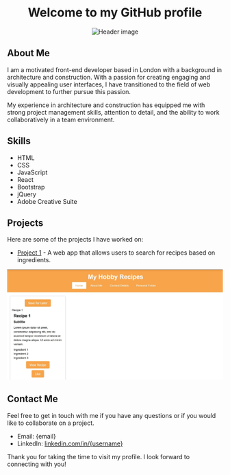 <h1 align="center">Welcome to my GitHub profile</h1>

<p align="center">
  <img src="https://avatars.githubusercontent.com/u/123556324?v=4" alt="Header image">
</p>

## About Me

I am a motivated front-end developer based in London with a background in architecture and construction. With a passion for creating engaging and visually appealing user interfaces, I have transitioned to the field of web development to further pursue this passion. 

My experience in architecture and construction has equipped me with strong project management skills, attention to detail, and the ability to work collaboratively in a team environment. 

## Skills

* HTML
* CSS
* JavaScript
* React
* Bootstrap
* jQuery
* Adobe Creative Suite

## Projects

Here are some of the projects I have worked on:

* [Project 1](https://github.com/Safsoufii/finalCapstone/{Safsoufii}/{project-1}) - A web app that allows users to search for recipes based on ingredients.

<p align="center">
  <img src="https://github.com/Safsoufii/finalCapstone/blob/0c4baca8ac7c86bb9e0fde6b5ebe722c5da74f41/screenshot.jpg" alt="Projects screenshot">
</p>

## Contact Me

Feel free to get in touch with me if you have any questions or if you would like to collaborate on a project.

* Email: {email}
* LinkedIn: [linkedin.com/in/{username}](https://www.linkedin.com/in/safa-husain-front-end-developer-8b7b08141/)


Thank you for taking the time to visit my profile. I look forward to connecting with you!
